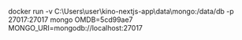 docker run -v C:\Users\user\kino-nextjs-app\data\mongo:/data/db -p 27017:27017 mongo
OMDB=5cd99ae7
MONGO_URI=mongodb://localhost:27017